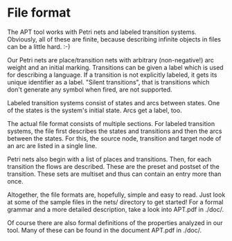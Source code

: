 File format
===========

The APT tool works with Petri nets and labeled transition systems. Obviously,
all of these are finite, because describing infinite objects in files can be a
little hard. :-)

Our Petri nets are place/transition nets with arbitrary (non-negative!) arc
weight and an initial marking. Transitions can be given a label which is used
for describing a language. If a transition is not explicitly labeled, it gets
its unique identifier as a label. "Silent transitions", that is transitions
which don't generate any symbol when fired, are not supported.

Labeled transition systems consist of states and arcs between states. One of the
states is the system's initial state. Arcs get a label, too.

The actual file format consists of multiple sections. For labeled transition
systems, the file first describes the states and transitions and then the arcs
between the states. For this, the source node, transition and target node of an
arc are listed in a single line.

Petri nets also begin with a list of places and transitions. Then, for each
transition the flows are described. These are the preset and postset of the
transition. These sets are multiset and thus can contain an entry more than
once.

Altogether, the file formats are, hopefully, simple and easy to read. Just look
at some of the sample files in the nets/ directory to get started! For a formal
grammar and a more detailed description, take a look into APT.pdf in ./doc/.

Of course there are also formal definitions of the properties analyzed in our
tool. Many of these can be found in the document APT.pdf in ./doc/.
